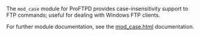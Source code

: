 The `mod_case` module for ProFTPD provides case-insensitivity support
to FTP commands; useful for dealing with Windows FTP clients.

For further module documentation, see the [mod_case.html](https://htmlpreview.github.io/?https://github.com/Castaglia/proftpd-mod_case/blob/master/mod_case.html) documentation.
